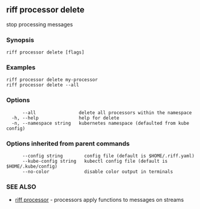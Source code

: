 ## riff processor delete

stop processing messages

### Synopsis


<todo>


```
riff processor delete [flags]
```

### Examples

```
riff processor delete my-processor
riff processor delete --all 
```

### Options

```
      --all                delete all processors within the namespace
  -h, --help               help for delete
  -n, --namespace string   kubernetes namespace (defaulted from kube config)
```

### Options inherited from parent commands

```
      --config string        config file (default is $HOME/.riff.yaml)
      --kube-config string   kubectl config file (default is $HOME/.kube/config)
      --no-color             disable color output in terminals
```

### SEE ALSO

* [riff processor](riff_processor.md)	 - processors apply functions to messages on streams

